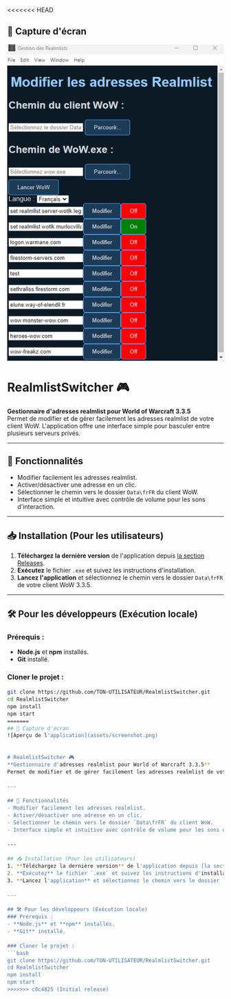 <<<<<<< HEAD
## 📸 Capture d'écran
![Aperçu de l'application](assets/screenshot.png)


# RealmlistSwitcher 🎮
**Gestionnaire d'adresses realmlist pour World of Warcraft 3.3.5**  
Permet de modifier et de gérer facilement les adresses realmlist de votre client WoW. L'application offre une interface simple pour basculer entre plusieurs serveurs privés.

---

## 🚀 Fonctionnalités
- Modifier facilement les adresses realmlist.
- Activer/désactiver une adresse en un clic.
- Sélectionner le chemin vers le dossier `Data\frFR` du client WoW.
- Interface simple et intuitive avec contrôle de volume pour les sons d'interaction.

---

## 📥 Installation (Pour les utilisateurs)
1. **Téléchargez la dernière version** de l'application depuis [la section Releases](https://github.com/TON-UTILISATEUR/RealmlistSwitcher/releases).  
2. **Exécutez** le fichier `.exe` et suivez les instructions d'installation.  
3. **Lancez l'application** et sélectionnez le chemin vers le dossier `Data\frFR` de votre client WoW 3.3.5.  

---

## 🛠️ Pour les développeurs (Exécution locale)
### Prérequis :
- **Node.js** et **npm** installés.  
- **Git** installé.

### Cloner le projet :
```bash
git clone https://github.com/TON-UTILISATEUR/RealmlistSwitcher.git
cd RealmlistSwitcher
npm install
npm start
=======
## 📸 Capture d'écran
![Aperçu de l'application](assets/screenshot.png)


# RealmlistSwitcher 🎮
**Gestionnaire d'adresses realmlist pour World of Warcraft 3.3.5**  
Permet de modifier et de gérer facilement les adresses realmlist de votre client WoW. L'application offre une interface simple pour basculer entre plusieurs serveurs privés.

---

## 🚀 Fonctionnalités
- Modifier facilement les adresses realmlist.
- Activer/désactiver une adresse en un clic.
- Sélectionner le chemin vers le dossier `Data\frFR` du client WoW.
- Interface simple et intuitive avec contrôle de volume pour les sons d'interaction.

---

## 📥 Installation (Pour les utilisateurs)
1. **Téléchargez la dernière version** de l'application depuis [la section Releases](https://github.com/TON-UTILISATEUR/RealmlistSwitcher/releases).  
2. **Exécutez** le fichier `.exe` et suivez les instructions d'installation.  
3. **Lancez l'application** et sélectionnez le chemin vers le dossier `Data\frFR` de votre client WoW 3.3.5.  

---

## 🛠️ Pour les développeurs (Exécution locale)
### Prérequis :
- **Node.js** et **npm** installés.  
- **Git** installé.

### Cloner le projet :
```bash
git clone https://github.com/TON-UTILISATEUR/RealmlistSwitcher.git
cd RealmlistSwitcher
npm install
npm start
>>>>>>> c0c4825 (Initial release)
